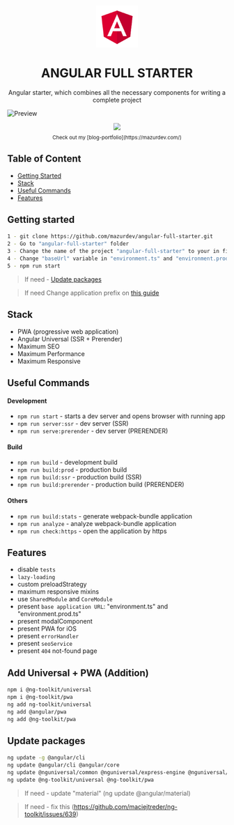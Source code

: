 <p align="center">
  <a href="https://github.com/mazurdev/angular-full-starter">
    <img src="https://raw.githubusercontent.com/mazurdev/angular-full-starter/master/meta-assets/angular-logo.png" alt="Angular Logo" width="96" height="96">
  </a>
  <h1 align="center">ANGULAR FULL STARTER</h1>
  <p align="center">Angular starter, which combines all the necessary components for writing a complete project</p>
  
</p>

![Preview](https://raw.githubusercontent.com/mazurdev/angular-full-starter/blob/master/meta-assets/preview.gif "Preview")

<p align="center">
   <a href="https://twitter.com/mazurdev"><img src="https://img.shields.io/badge/feedback-@mazurdev-blue.svg" /></a>
   <br>
   <sub>Check out my [blog-portfolio](https://mazurdev.com/)</sub>
</p>
  
## Table of Content

  * [Getting Started](#getting-started)
  * [Stack](#stack)
  * [Useful Commands](#useful-commands)
  * [Features](#features)

## Getting started
```bash
1 - git clone https://github.com/mazurdev/angular-full-starter.git
2 - Go to "angular-full-starter" folder
3 - Change the name of the project "angular-full-starter" to your in files: "angular.json", "package.json", "manifest.json" and "README.md"
4 - Change "baseUrl" variable in "environment.ts" and "environment.prod.ts"
5 - npm run start
```
> If need - [Update packages](#update-packages)

> If need Change application prefix on [this guide](https://medium.com/@kashifazmi94/change-prefix-of-component-in-angular-application-34c8d8a86dbf)

## Stack

  * PWA (progressive web application)
  * Angular Universal (SSR + Prerender)
  * Maximum SEO
  * Maximum Performance
  * Maximum Responsive

## Useful Commands

#### Development
  * `npm run start` - starts a dev server and opens browser with running app
  * `npm run server:ssr` - dev server (SSR) 
  * `npm run serve:prerender` - dev server (PRERENDER)
 
#### Build
  * `npm run build` - development build
  * `npm run build:prod` - production build 
  * `npm run build:ssr` - production build (SSR) 
  * `npm run build:prerender` - production build (PRERENDER)

#### Others
  * `npm run build:stats` - generate webpack-bundle application
  * `npm run analyze` - analyze webpack-bundle application
  * `npm run check:https` - open the application by https

## Features

  * disable `tests`
  * `lazy-loading`
  * custom preloadStrategy
  * maximum responsive mixins
  * use `SharedModule` and `CoreModule`
  * present `base application URL`: "environment.ts" and "environment.prod.ts"
  * present modalComponent
  * present PWA for iOS
  * present `errorHandler`
  * present `seoService`
  * present `404` not-found page

## Add Universal + PWA (Addition)

```bash
npm i @ng-toolkit/universal
npm i @ng-toolkit/pwa
ng add ng-toolkit/universal
ng add @angular/pwa
ng add @ng-toolkit/pwa
```

## Update packages

```bash
ng update -g @angular/cli
ng update @angular/cli @angular/core
ng update @nguniversal/common @nguniversal/express-engine @nguniversal/module-map-ngfactory-loader
ng update @ng-toolkit/universal @ng-toolkit/pwa
```
> If need - update "material" (ng update @angular/material)

> If need - fix this (https://github.com/maciejtreder/ng-toolkit/issues/639)
